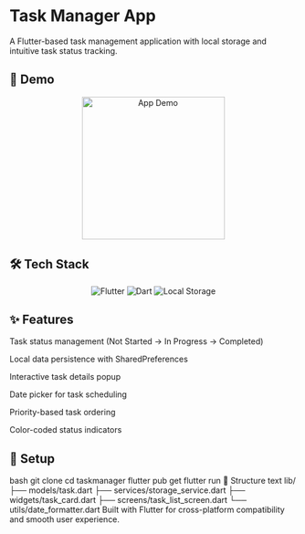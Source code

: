 <h1>Task Manager App</h1>
A Flutter-based task management application with local storage and intuitive task status tracking.

<h2>📱 Demo</h2>
<p align="center"> <img src="screenshots/app_demo.gif" width="250" alt="App Demo"/> </p>
<h2>🛠️ Tech Stack</h2>
<p align="center"> <img src="https://img.shields.io/badge/Flutter-02569B?style=for-the-badge&logo=flutter&logoColor=white" alt="Flutter"/> <img src="https://img.shields.io/badge/Dart-0175C2?style=for-the-badge&logo=dart&logoColor=white" alt="Dart"/> <img src="https://img.shields.io/badge/SharedPreferences-FF6B6B?style=for-the-badge&logo=database&logoColor=white" alt="Local Storage"/> </p>
<h2>✨ Features</h2>
Task status management (Not Started → In Progress → Completed)

Local data persistence with SharedPreferences

Interactive task details popup

Date picker for task scheduling

Priority-based task ordering

Color-coded status indicators

<h2>🚀 Setup</h2>
bash
git clone <repo-url>
cd taskmanager
flutter pub get
flutter run
📁 Structure
text
lib/
├── models/task.dart
├── services/storage_service.dart
├── widgets/task_card.dart
├── screens/task_list_screen.dart
└── utils/date_formatter.dart
Built with Flutter for cross-platform compatibility and smooth user experience.